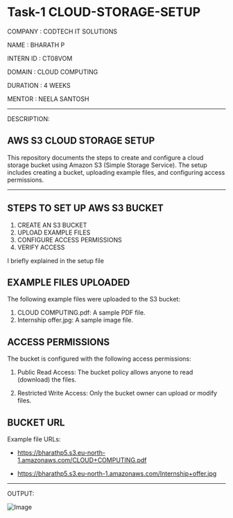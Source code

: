 # Task-1 CLOUD-STORAGE-SETUP

COMPANY : CODTECH IT SOLUTIONS

NAME : BHARATH P

INTERN ID : CT08VOM

DOMAIN : CLOUD COMPUTING

DURATION : 4 WEEKS

MENTOR : NEELA SANTOSH

---
DESCRIPTION:


## AWS S3 CLOUD STORAGE SETUP

This repository documents the steps to create and configure a cloud storage bucket using Amazon S3 (Simple Storage Service).
The setup includes creating a bucket, uploading example files, and configuring access permissions.

---

## STEPS TO SET UP AWS S3 BUCKET
    
1. CREATE AN S3 BUCKET
2. UPLOAD EXAMPLE FILES
3. CONFIGURE ACCESS PERMISSIONS
4. VERIFY ACCESS

I briefly explained in the setup file
## EXAMPLE FILES UPLOADED

The following example files were uploaded to the S3 bucket:
 
1. CLOUD COMPUTING.pdf: A sample PDF file.
2. Internship offer.jpg: A sample image file.


## ACCESS PERMISSIONS

The bucket is configured with the following access permissions:

1. Public Read Access: The bucket policy allows anyone to read (download) the files.

2. Restricted Write Access: Only the bucket owner can upload or modify files.

## BUCKET URL

Example file URLs:
    
- https://bharathp5.s3.eu-north-1.amazonaws.com/CLOUD+COMPUTING.pdf

- https://bharathp5.s3.eu-north-1.amazonaws.com/Internship+offer.jpg

---

OUTPUT:

![Image](https://github.com/user-attachments/assets/e3e73757-9736-4b04-97ad-14e7e95981a3)
